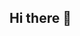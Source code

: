 ## Hi there 👋

<!--
**essalihanasse/essalihanasse** is a ✨ _special_ ✨ repository because its `README.md` (this file) appears on your GitHub profile.

Here are some ideas to get you started:

- 🔭 I’m currently studying for my master's degree of Data Science at l'Ecole Polytechnique.
- 🌱 I’m currently learning Big Data Frameworks, Hidden Markov Models and Monte Carlo Markov Chains Methods.
- 👯 I’m looking to collaborate on research projects or open-source contributions related to operations research, MCMC methods or machine learning.
- 💬 Ask me about optimization models and how to integrate machine learning into operational research.
- 📫 How to reach me: anasseessalih@hotmail.com
-->
